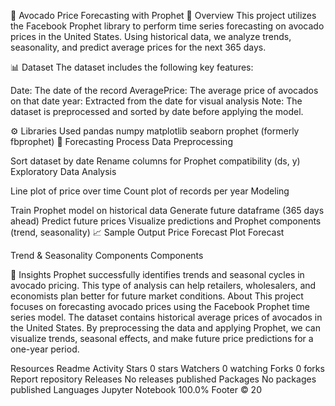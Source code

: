 🥑 Avocado Price Forecasting with Prophet
📌 Overview
This project utilizes the Facebook Prophet library to perform time series forecasting on avocado prices in the United States. Using historical data, we analyze trends, seasonality, and predict average prices for the next 365 days.

📊 Dataset
The dataset includes the following key features:

Date: The date of the record
AveragePrice: The average price of avocados on that date
year: Extracted from the date for visual analysis
Note: The dataset is preprocessed and sorted by date before applying the model.

⚙️ Libraries Used
pandas
numpy
matplotlib
seaborn
prophet (formerly fbprophet)
🚀 Forecasting Process
Data Preprocessing

Sort dataset by date
Rename columns for Prophet compatibility (ds, y)
Exploratory Data Analysis

Line plot of price over time
Count plot of records per year
Modeling

Train Prophet model on historical data
Generate future dataframe (365 days ahead)
Predict future prices
Visualize predictions and Prophet components (trend, seasonality)
📈 Sample Output
Price Forecast Plot
Forecast

Trend & Seasonality Components
Components

🧠 Insights
Prophet successfully identifies trends and seasonal cycles in avocado pricing.
This type of analysis can help retailers, wholesalers, and economists plan better for future market conditions.
About
This project focuses on forecasting avocado prices using the Facebook Prophet time series model. The dataset contains historical average prices of avocados in the United States. By preprocessing the data and applying Prophet, we can visualize trends, seasonal effects, and make future price predictions for a one-year period.

Resources
 Readme
 Activity
Stars
 0 stars
Watchers
 0 watching
Forks
 0 forks
Report repository
Releases
No releases published
Packages
No packages published
Languages
Jupyter Notebook
100.0%
Footer
© 20
